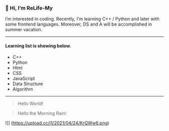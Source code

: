 ### 👋 Hi, I’m ReLife-My
I’m interested in coding.
Recently, I'm learning C++ / Python and later with some frontend languages.
Moreover, DS and A will be accomplished in summer vacation.

---

#### Learning list is showing below.
- C++ 
- Python
- Html
- CSS
- JavaScript
- Data Structure
- Algorithm

---

> Hello World!

> Hello the Morning Rain!

![] (https://upload.cc/i1/2021/04/24/KrQWw6.png)
